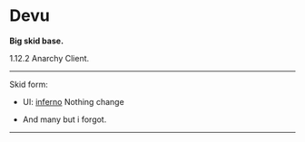 # Devu

**Big skid base.**
 
1.12.2 Anarchy Client.
 
---

Skid form:
  
- UI: [inferno](https://github.com/Sxmurai/Inferno)
 Nothing change


- And many but i forgot.

---



